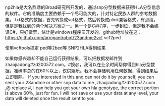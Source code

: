 np2hla是大名鼎鼎的Broad研究所开发的，通过snp分型数据来获得HLA分型信息的软件。它的准确度主要依赖于一个尽可能大的，针对特定民族人群的参考数据集。
txt格式的数据，首先转换成vcf格式，然后转换成plink兼容格式，有点绕，但是是我找到的两个解决方案之一。另一个是C#程序，一步到位，但是我不会编译C#，只好做罢，估计是windows程序员开发的，github地址放在这：https://github.com/arrogantrobot/23andme2vcf
vcf2ped

使用vcftools搞定
ped等2bed等
SNP2HLA得到结果

如果你感兴趣却不能自己运行获得结果，可以把数据发邮件到zhaojiadong#zd200572.com，#换@，我可以在业余时间帮你得到hla分型数据，准确率总的在60%以上，仅供娱乐。我不会存储利用任何数据，得到结果后立即删除。
If you interested in this and can not do it by your self, you can sent your 23andme or other snp data to me ,zhaojiadong#zd200572.com ,@ replace #, I can help you get your own hla genotype, the correct portion is above 60%, just for fun. I will not save or use your data at any level, your data will deleted once the result sent to you.
